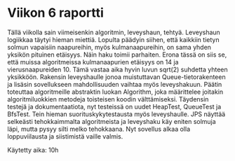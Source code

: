 # Viikon 6 raportti

Tällä viikolla sain viimeisenkin algoritmin, leveyshaun, tehtyä. Leveyshaun logiikkaa täytyi hieman miettiä. Lopulta päädyin siihen, että kaikkiin tietyn solmun vapaisiin naapureihin, myös kulmanaapureihin, on sama yhden yksikön pituinen etäisyys. Näin haku toimii parhaiten. Erona tässä on siis se, että muissa algoritmeissa kulmanaapurien etäisyys on 14 ja vierusnaapureiden 10. Tämä vastaa aika hyvin luvun sqrt(2) suhdetta yhteen yksikköön. Rakensin leveyshaulle jonoa muistuttavan Queue-tietorakenteen ja lisäsin sovellukseen mahdollisuuden vaihtaa myös leveyshakuun. Päätin toteuttaa algoritmeille abstraktin luokan Algorithm, joka määrittelee joitakin algoritmiluokkien metodeja toisteisen koodin välttämiseksi. Täydensin testejä ja dokumentaatiota, nyt testeissä on uudet HeapTest, QueueTest ja BfsTest. Tein hieman suorituskykytestausta myös leveyshaulle. JPS näyttää selkeästi tehokkaimmalta algoritmeista ja leveyshaku käy eniten solmuja läpi, mutta pysyy silti melko tehokkaana. Nyt sovellus alkaa olla loppuviilausta ja siistimistä vaille valmis.

Käytetty aika: 10h



